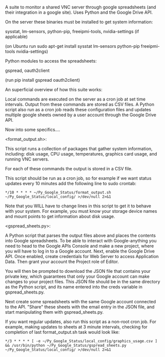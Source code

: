 A suite to monitor a shared VNC server through google spreadsheets (and their integration in a google site). Uses Python and the Google
Drive API. 

On the server these binaries must be installed to get system information:

sysstat, lm-sensors, python-pip, freeipmi-tools, nvidia-settings (if applicable)

(on Ubuntu run sudo apt-get install sysstat lm-sensors python-pip freeipmi-tools nvidia-settings)

Python modules to access the spreadsheets:

gspread, oauth2client

(run pip install gspread oauth2client)

An superficial overview of how this suite works:

Local commands are executed on the server as a cron job at set time intervals. Output from these commands are stored as CSV
files. A Python script also run as a cron job reads these configuration files and updates multiple google sheets owned by a user account
through the Google Drive API. 

Now into some specifics....

<format_output.sh>:

This script runs a collection of packages that gather system information, including: disk usage, CPU usage, temperatures, graphics card usage, and
running VNC servers. 

For each of these commands the output is stored in a CSV file. 

This script should be run as a cron job, so for example if we want status updates every 10 minutes add the following line
to sudo crontab:

	*/10 * * * * ~/Py_Google_Status/format_output.sh ~/Py_Google_Status/local_config/ >/dev/null 2>&1


Note that you WILL have to change lines in this script to get it to behave with your system. For example, you must know your storage device names
and mount points to get information about disk usage.

<gspread_sheets.py>:

A Python script that parses the output files above and places the contents into Google spreadsheets. To be able to interact
with Google-anything you need to head to the Google APIs Console and make a new project, where you will have to log in to a Google account. 
Next, enable the Google Drive API. Once enabled, create credentials for Web Server to access Application Data. Then grant your account the Project role
of Editor. 

You will then be prompted to download the JSON file that contains your private key, which guarantees that only your Google account
can make changes to your project files. This JSON file should be in the same directory as the Python script, and its name entered into the creds variable in 
gspread_sheets.py. 

Next create some spreadsheets with the same Google account connected to the API. "Share" these sheets with the email entry in the JSON file,
and start manipulating them with gspread_sheets.py.

If you want regular updates, also run this script as a non-root cron job. For example, making updates to sheets at 3 minute intervals, checking for completion of last format_output.sh task would look like:

	*/3 * * * * [ -e ~/Py_Google_Status/local_config/graphics_usage.csv ] && /usr/bin/python ~/Py_Google_Status/gspread_sheets.py ~/Py_Google_Status/local_config/ >/dev/null 2>&1


















